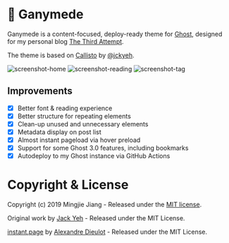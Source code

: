# 💫 Ganymede

Ganymede is a content-focused, deploy-ready theme for [Ghost](http://github.com/tryghost/ghost/), designed for my personal blog [The Third Attempt](https://blog.mingjie.info).

The theme is based on [Callisto](https://github.com/jckyeh/Callisto-Ghost-Theme) by [@jckyeh](https://github.com/jckyeh/).

![screenshot-home](https://asset.mingjie.info/ganymede.png)
![screenshot-reading](https://asset.mingjie.info/ganymede-2.png)
![screenshot-tag](https://asset.mingjie.info/ganymede-3.png)

## Improvements

- [x] Better font & reading experience
- [x] Better structure for repeating elements
- [x] Clean-up unused and unnecessary elements
- [x] Metadata display on post list
- [x] Almost instant pageload via hover preload
- [x] Support for some Ghost 3.0 features, including bookmarks
- [x] Autodeploy to my Ghost instance via GitHub Actions

# Copyright & License

Copyright (c) 2019 Mingjie Jiang - Released under the [MIT license](LICENSE).

Original work by [Jack Yeh](https://github.com/jckyeh/) - Released under the MIT License.

[instant.page](https://github.com/instantpage/instant.page/) by [Alexandre Dieulot](https://dieulot.fr/) - Released under the MIT License.